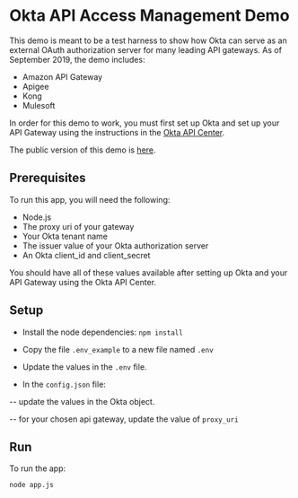 # Okta API Access Management Demo

This demo is meant to be a test harness to show how Okta can serve as an external OAuth authorization server for many leading API gateways. As of September 2019, the demo includes:

- Amazon API Gateway
- Apigee
- Kong
- Mulesoft

In order for this demo to work, you must first set up Okta and set up your API Gateway using the instructions in the [Okta API Center](https://github.com/tom-smith-okta/okta-api-center).

The public version of this demo is [here](https://okta-api-am.herokuapp.com/).

## Prerequisites

To run this app, you will need the following:

- Node.js
- The proxy uri of your gateway
- Your Okta tenant name
- The issuer value of your Okta authorization server
- An Okta client_id and client_secret

You should have all of these values available after setting up Okta and your API Gateway using the Okta API Center.

## Setup

- Install the node dependencies:
`npm install`

- Copy the file `.env_example` to a new file named `.env`

- Update the values in the `.env` file.

- In the `config.json` file:

-- update the values in the Okta object.

-- for your chosen api gateway, update the value of `proxy_uri`

## Run

To run the app:

`node app.js`